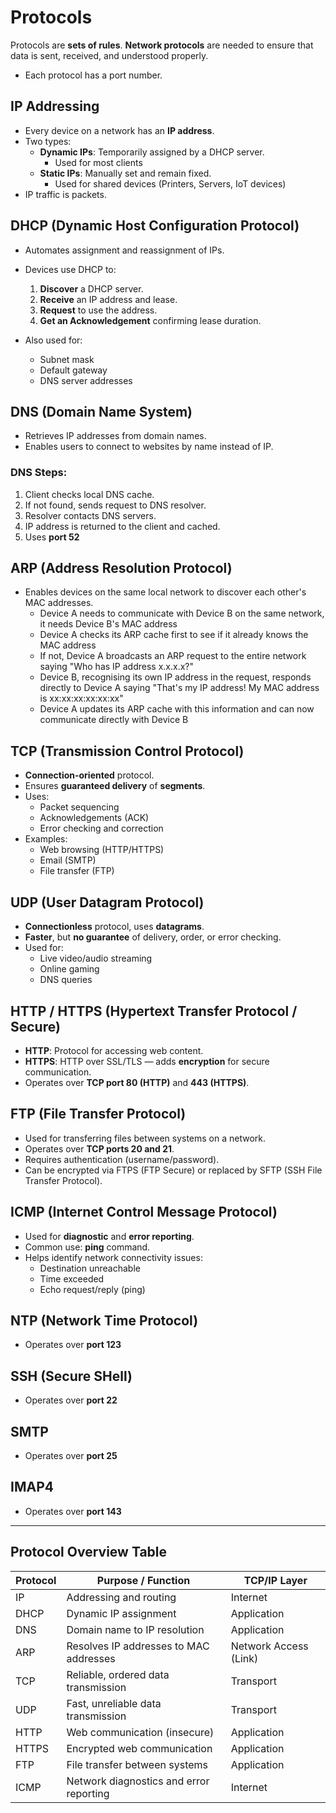 # Protocols

Protocols are **sets of rules**. **Network protocols** are needed to ensure that data is sent, received, and understood properly.
- Each protocol has a port number.

## IP Addressing

- Every device on a network has an **IP address**.
- Two types:
  - **Dynamic IPs**: Temporarily assigned by a DHCP server.
	  - Used for most clients
  - **Static IPs**: Manually set and remain fixed.
	  - Used for shared devices (Printers, Servers, IoT devices)
- IP traffic is packets.


## DHCP (Dynamic Host Configuration Protocol)

- Automates assignment and reassignment of IPs.
- Devices use DHCP to:
  1. **Discover** a DHCP server.
  2. **Receive** an IP address and lease.
  3. **Request** to use the address.
  4. **Get an Acknowledgement** confirming lease duration.

- Also used for:
  - Subnet mask
  - Default gateway
  - DNS server addresses


## DNS (Domain Name System)

- Retrieves IP addresses from domain names.
- Enables users to connect to websites by name instead of IP.

### DNS Steps:

1. Client checks local DNS cache.
2. If not found, sends request to DNS resolver.
3. Resolver contacts DNS servers.
4. IP address is returned to the client and cached.
5. Uses **port 52**


## ARP (Address Resolution Protocol)

- Enables devices on the same local network to discover each other's MAC addresses.
	- Device A needs to communicate with Device B on the same network, it needs Device B's MAC address
	- Device A checks its ARP cache first to see if it already knows the MAC address
	- If not, Device A broadcasts an ARP request to the entire network saying "Who has IP address x.x.x.x?"
	- Device B, recognising its own IP address in the request, responds directly to Device A saying "That's my IP address! My MAC address is xx:xx:xx:xx:xx:xx"
	- Device A updates its ARP cache with this information and can now communicate directly with Device B


## TCP (Transmission Control Protocol)

- **Connection-oriented** protocol.
- Ensures **guaranteed delivery** of **segments**.
- Uses:
  - Packet sequencing
  - Acknowledgements (ACK)
  - Error checking and correction
- Examples:
  - Web browsing (HTTP/HTTPS)
  - Email (SMTP)
  - File transfer (FTP)


## UDP (User Datagram Protocol)

- **Connectionless** protocol, uses **datagrams**.
- **Faster**, but **no guarantee** of delivery, order, or error checking.
- Used for:
  - Live video/audio streaming
  - Online gaming
  - DNS queries


## HTTP / HTTPS (Hypertext Transfer Protocol / Secure)

- **HTTP**: Protocol for accessing web content.
- **HTTPS**: HTTP over SSL/TLS — adds **encryption** for secure communication.
- Operates over **TCP port 80 (HTTP)** and **443 (HTTPS)**.


## FTP (File Transfer Protocol)

- Used for transferring files between systems on a network.
- Operates over **TCP ports 20 and 21**.
- Requires authentication (username/password).
- Can be encrypted via FTPS (FTP Secure) or replaced by SFTP (SSH File Transfer Protocol).


## ICMP (Internet Control Message Protocol)

- Used for **diagnostic** and **error reporting**.
- Common use: **ping** command.
- Helps identify network connectivity issues:
  - Destination unreachable
  - Time exceeded
  - Echo request/reply (ping)


## NTP (Network Time Protocol)

- Operates over **port 123**


## SSH (Secure SHell)

- Operates over **port 22**

## SMTP

- Operates over **port 25**

## IMAP4

- Operates over **port 143**

---

## Protocol Overview Table

| Protocol | Purpose / Function                             | TCP/IP Layer           |
|----------|------------------------------------------------|------------------------|
| IP       | Addressing and routing                         | Internet               |
| DHCP     | Dynamic IP assignment                          | Application            |
| DNS      | Domain name to IP resolution                   | Application            |
| ARP      | Resolves IP addresses to MAC addresses         | Network Access (Link)  |
| TCP      | Reliable, ordered data transmission            | Transport              |
| UDP      | Fast, unreliable data transmission             | Transport              |
| HTTP     | Web communication (insecure)                   | Application            |
| HTTPS    | Encrypted web communication                    | Application            |
| FTP      | File transfer between systems                  | Application            |
| ICMP     | Network diagnostics and error reporting        | Internet               |

